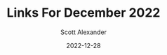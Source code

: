 ---
layout: podcast
title: "Links For December 2022"
author: Scott Alexander
description: https://astralcodexten.substack.com/p/links-for-december-2022
date: 2022-12-28
length: 5803595
duration: 1451
guid: links-for-december-2022
---